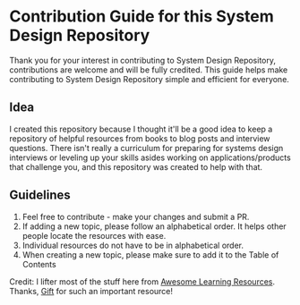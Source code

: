 # Contribution Guide for this System Design Repository
Thank you for your interest in contributing to System Design Repository, contributions are welcome and will be fully credited. This guide helps make contributing to System Design Repository simple and efficient for everyone.

## Idea

I created this repository because I thought it'll be a good idea to keep a repository of helpful resources from books to blog posts and interview questions. There isn't really a curriculum for preparing for systems design interviews or leveling up your skills asides working on applications/products that challenge you, and this repository was created to help with that.

## Guidelines

1. Feel free to contribute - make your changes and submit a PR.
2. If adding a new topic, please follow an alphabetical order. It helps other people locate the resources with ease.
3. Individual resources do not have to be in alphabetical order.
4. When creating a new topic, please make sure to add it to the Table of Contents


Credit: I lifter most of the stuff here from [Awesome Learning Resources](https://github.com/lauragift21/awesome-learning-resources). Thanks, [Gift](https://github.com/lauragift21) for such an important resource!